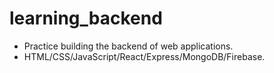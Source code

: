 # learning_backend

- Practice building the backend of web applications.
- HTML/CSS/JavaScript/React/Express/MongoDB/Firebase.

